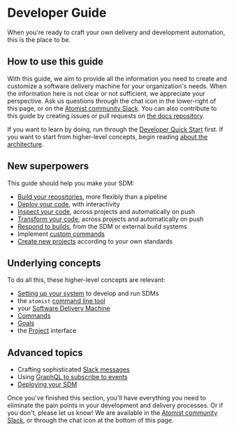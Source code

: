 # Developer Guide

When you're ready to craft your own delivery and development automation, this is the place to be.

## How to use this guide

With this guide, we aim to provide all the information you need to create and customize
a software delivery machine for your organization's needs. When the information here
is not clear or not sufficient, we appreciate your perspective. Ask us questions through the chat icon
in the lower-right of this page, or on the [Atomist community Slack][join]. You can also contribute
to this guide by creating issues or pull requests on [the docs repository][docs].

If you want to learn by doing, run through the [Developer Quick Start][quick-start] first.
If you want to start from higher-level concepts, begin reading [about the architecture][architecture].

## New superpowers

This guide should help you make your SDM:

-   [Build your repositories][build], more flexibly than a pipeline
-   [Deploy your code][deploy], with interactivity
-   [Inspect your code][inspect], across projects and automatically on push
-   [Transform your code][autofix], across projects and automatically on push
-   [Respond to builds][build], from the SDM or external build systems
-   Implement [custom commands][command]
-   [Create new projects][create] according to your own standards

## Underlying concepts

To do all this, these higher-level concepts are relevant:

-   [Setting up your system][prereq] to develop and run SDMs
-   the `atomist` [command line tool][cli]
-   your [Software Delivery Machine][sdm]
-   [Commands][command]
-   [Goals][goal]
-   the [Project][project] interface

## Advanced topics

-   Crafting sophisticated [Slack messages][slack]
-   Using [GraphQL to subscribe to events][graphql-api]
-   [Deploying your SDM][sdm-deploy]

Once you've finished this section, you'll have everything
you need to eliminate the pain points in your development and delivery
processes. Or if you don't, please let us know! We are available in the [Atomist community Slack][join], or through the chat icon at the bottom of this page.

[build]: build.md (Builds in the SDM)
[deploy]: deploy.md (Deploys in the SDM)
[inspect]: inspect.md (Code Inspections)
[autofix]: autofix.md (Transforms and Autofix)
[docs]: https://github.com/atomist/docs (Atomist Documentation Repository)
[goal]: goal.md (Goals)
[prereq]: prerequisites.md (Atomist Automation Prerequisites)
[sdm]: sdm.md (Atomist Software Delivery Machine)
[command]: commands.md (Atomist Command Automations)
[event]: events.md (Atomist Event Automations)
[slack]: slack.md (Atomist Automation Slack Messages)
[graphql-api]: graphql.md (Atomist Automation GraphQL)
[project]: project.md
[create]: create.md
[architecture]: architecture.md (Atomist SDM Architecture)
[quick-start]: ../quick-start.md (Atomist Developer Quick Start)
[cli]: cli.md (Atomist Command Line Interface)
[sdm-deploy]: sdm-deploy.md (Deploying the SDM)
[join]: https://join.atomist.com (Atomist Community Slack)
